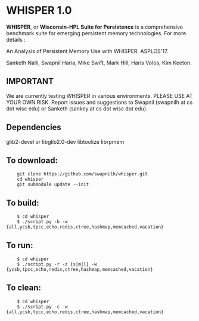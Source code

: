 # WHISPER 1.0

**WHISPER**, or **Wisconsin-HPL Suite for Persistence** is a comprehensive benchmark
suite for emerging persistent memory technologies. For more details :

An Analysis of Persistent Memory Use with WHISPER. ASPLOS'17.

Sanketh Nalli, Swapnil Haria, Mike Swift, Mark Hill, Haris Volos, Kim Keeton.


## IMPORTANT
We are currently testing WHISPER in various environments.
PLEASE USE AT YOUR OWN RISK.
Report issues and suggestions to Swapnil (swapnilh at cs dot wisc edu) or Sanketh (sankey
at cs dot wisc dot edu). 

## Dependencies
glib2-devel or libglib2.0-dev
libtoolize
librpmem

## To download: 
~~~
    git clone https://github.com/swapnilh/whisper.git
    cd whisper
    git submodule update --init
~~~

## To build:
~~~
	$ cd whisper
	$ ./script.py -b -w {all,ycsb,tpcc,echo,redis,ctree,hashmap,memcached,vacation}
~~~

## To run:
~~~
	$ cd whisper
	$ ./script.py -r -z {s|m|l} -w {ycsb,tpcc,echo,redis,ctree,hashmap,memcached,vacation}
~~~

## To clean:
~~~
	$ cd whisper
	$ ./script.py -c -w {all,ycsb,tpcc,echo,redis,ctree,hashmap,memcached,vacation}
~~~

